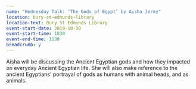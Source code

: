 ```yaml
---
name: "Wednesday Talk: ‘The Gods of Egypt’ by Aisha Jermy"
location: bury-st-edmunds-library
location-text: Bury St Edmunds Library
event-start-date: 2019-10-30
event-start-time: 1030
event-end-time: 1130
breadcrumb: y
---
```


Aisha will be discussing the Ancient Egyptian gods and how they impacted on everyday Ancient Egyptian life. She will also make reference to the ancient Egyptians' portrayal of gods as humans with animal heads, and as animals.
